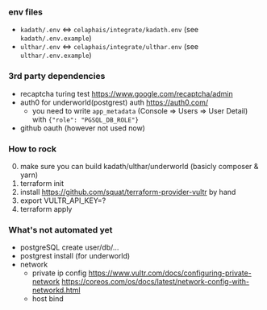 ### env files

+ `kadath/.env` <=> `celaphais/integrate/kadath.env` (see `kadath/.env.example`)
+ `ulthar/.env` <=> `celaphais/integrate/ulthar.env` (see `ulthar/.env.example`)

### 3rd party dependencies

+ recaptcha turing test <https://www.google.com/recaptcha/admin>
+ auth0 for underworld(postgrest) auth <https://auth0.com/>
  + you need to write `app_metadata` (Console => Users => User Detail) with `{"role": "PGSQL_DB_ROLE"}`
+ github oauth (however not used now)

### How to rock

0. make sure you can build kadath/ulthar/underworld (basicly composer & yarn)
1. terraform init
2. install <https://github.com/squat/terraform-provider-vultr> by hand
3. export VULTR_API_KEY=?
4. terraform apply

### What's not automated yet

+ postgreSQL create user/db/...
+ postgrest install (for underworld)
+ network
  + private ip config <https://www.vultr.com/docs/configuring-private-network> <https://coreos.com/os/docs/latest/network-config-with-networkd.html>
  + host bind

